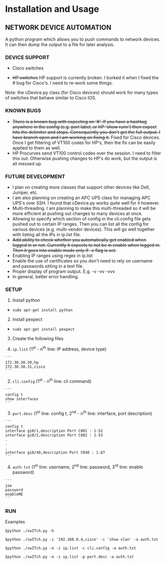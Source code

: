 # Installation and Usage 

## NETWORK DEVICE AUTOMATION

A python program which allows you to push commands to network devices.  It
can then dump the output to a file for later analysis.


### DEVICE SUPPORT

* Cisco switches

* ~~HP switches~~ HP support is currently broken.  I borked it when I fixed the # bug for Cisco's.  I need to re-work some things.


Note: the cDevice.py class (for Cisco devices) should work for many types of switches that
behave similar to Cisco IOS.


### KNOWN BUGS

* ~~There is a known bug with expecting on '#'.  If you have a hashtag anywhere 
in the config (e.g. port label, or HP 'show runn') then expect hits the 
delimiter and stops.  Consequently you don't get the full output.  I have branch open and I am working on fixing it.~~ Fixed for Cisco devices.  Once I get filtering of VT100 codes for HP's, then the fix can be easily applied to them as well.
* HP Procurves send VT100 control codes over the session.  I need to filter this out.  Otherwise pushing changes to HP's do work, but the output is all messed up.


### FUTURE DEVELOPMENT

* I plan on creating more classes that support other devices like Dell, Juniper, etc.
* I am also planning on creating an APC UPS class for managing APC UPS's over SSH. I found that cDevice.py works quite well for it however.
* Multi-threading.  I am planning to make this multi-threaded so it will be more efficient at pushing out changes to many devices at once.
* Allowing to specify which section of config in the cli.config file gets pushed out to certain IP ranges.  Then you can list all the config for various devices (e.g. multi-vendor devices). This will go well together with listing all the IPs in ip.list file.
* ~~Add ability to check whether you automatically get enabled when logged in or not.  Currently it expects to not be in enable when logged in.  Then it goes into enable mode only if -e flag is set.~~
* Enabling IP ranges using regex in ip.list
* Enable the use of certificates so you don't need to rely on username and passwords sitting in a text file.
* Proper display of program output.  E.g. -v -vv -vvv
* In general, better error handling.

### SETUP

1. Install python 
  * `sudo apt-get install python`


2. Install pexpect
  * `sudo apt-get install pexpect`


3. Create the following files

  1. `ip.list` (1<sup>st</sup> - n<sup>th</sup> line: IP address, device type)


    ```
    172.30.30.30,hp
    172.30.30.31,cisco
    ```


  2. `cli.config` (1<sup>st</sup> - n<sup>th</sup> line: cli command)


    ```
    config t
    show interfaces
    ```


  3. `port.desc` (1<sup>st</sup> line: config t, 2<sup>nd</sup> - n<sup>th</sup> line: interface, port description)


    ```
    config t
    interface gi0/1,description Port C001 : 1-52
    interface gi0/2,description Port C002 : 1-53
    .
    .
    .
    interface gi0/48,description Port C048 : 1-87
    ```


  4. `auth.txt` (1<sup>st</sup> line: username, 2<sup>nd</sup> line: password, 3<sup>rd</sup> line: enable password)


    ```
    joe
    password
    enableME
    ```


### RUN

Examples


`$python ./swITch.py -h`


`$python ./swITch.py -i '192.168.0.4,cisco' -c 'show vlan' -a auth.txt`


`$python ./swITch.py -e -i ip.list -c cli.config -a auth.txt`


`$python ./swITch.py -e -i ip.list -p port.desc -a auth.txt`
